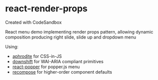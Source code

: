# react-render-props
Created with CodeSandbox

React menu demo implementing render props pattern, allowing dynamic composition producing right slide, slide up and dropdown menu

Using:
- [aphrodite](https://github.com/Khan/aphrodite) for CSS-in-JS
- [downshift](https://github.com/paypal/downshift) for WAI-ARIA compliant primitives
- [react-popper](https://github.com/FezVrasta/react-popper) for popper.js menu
- [recompose](https://github.com/acdlite/recompose) for higher-order component defaults

